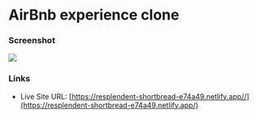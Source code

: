 # AirBnb experience clone

### Screenshot

![](./public/images/screenshot.ppg)

### Links

- Live Site URL: [https://resplendent-shortbread-e74a49.netlify.app//](https://resplendent-shortbread-e74a49.netlify.app/)
